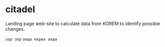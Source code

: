 # citadel

Landing page web-site to calculate data from KOREM to identify possible changes. 

 
`зор зор`
`акша керек акша`
